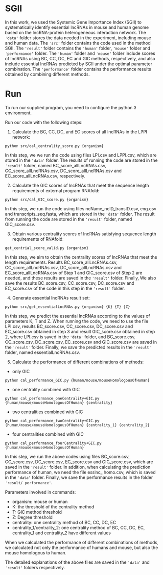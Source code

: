 # SGII
In this work, we used the Systemic Gene Importance Index (SGII) to systematically identify essential lncRNAs in mouse and human genome based on the lncRNA-protein heterogeneous interaction network. The ```'data'``` folder stores the data needed in the experiment, including mouse and human data. The ```'src'``` folder contains the code used in the method SGII. The ```'result'``` folder contains the ```'human'``` folder, ```'mouse'``` folder and ```'performance'``` folder. The ```'human'``` folder and  ```'mouse'``` folder include scores of lncRNAs using BC, CC, DC, EC and GIC methods, respectively, and also include essential lncRNAs predicted by SGII under the optimal parameter combination. The ```'performance'``` folder contains the performance results obtained by combining different methods.

# Run
To run our supplied program, you need to configure the python 3 environment.

Run our code with the following steps:
1. Calculate the BC, CC, DC, and EC scores of all lncRNAs in the LPPI network:
```
python src/cal_centrality_score.py {organism} 
```
In this step, we we run the code using files LPI.csv and LPPI.csv, which are stored in the ```'data'``` folder. The results of running the code are stored in the ```'result'``` folder, named BC_score_allLncRNAs.csv, CC_score_allLncRNAs.csv, DC_score_allLncRNAs.csv and EC_score_allLncRNAs.csv, respectively.

2. Calculate the GIC scores of lncRNAs that meet the sequence length requirements of external program RNAfold:
```
python src/cal_GIC_score.py {organism}
```
In this step, we run the code using files ncName_ncID_transID.csv, eng.csv and transcripts_seq.fasta, which are stored in the ```'data'``` folder. The result from running the code are stored in the ```'result'``` folder, named GIC_score.csv.

3. Obtain various centrality scores of lncRNAs satisfying sequence length requirements of RNAfold:
```
get_centrial_score_valid.py {organism}
```
In this step, we aim to obtain the centrality scores of lncRNAs that meet the length requirements. Results BC_score_allLncRNAs.csv, CC_score_allLncRNAs.csv, DC_score_allLncRNAs.csv and EC_score_allLncRNAs.csv of Step 1 and GIC_score.csv of Step 2 are needed, and these results are saved in the ```'result'``` folder. Finally, We also save the results BC_score.csv, CC_score.csv, DC_score.csv and EC_score.csv of the code in this step in the ```'result'``` folder.

4. Generate essential lncRNAs result set:
```
python src/get_essentialLncRNAs.py {organism} {K} {T} {Z}
```
In this step, we predict the essential lncRNAs according to the values of parameters K, T and Z. When running the code, we need to use the file LPI.csv, results BC_score.csv, CC_score.csv, DC_score.csv and EC_score.csv obtained in step 3 and result GIC_score.csv obtained in step 2, where LPI.csv is saved in the ```'data'``` folder, and BC_score.csv, CC_score.csv, DC_score.csv, EC_score.csv and GIC_score.csv are saved in the ```'result'``` folder. Finally, we save the predicted results in the ```'result'``` folder, named essentialLncRNAs.csv.

5. Calculate the performance of different combinations of methods:
+ only GIC
```
python cal_performance_GIC.py {human/mouse/mouseHomologousOfHuman}
```
+ one centrality combined with GIC
```
python cal_performance_oneCentrality+GIC.py {human/mouse/mouseHomologousOfHuman} {centrality}
```
+ two centralities combined with GIC
```
python cal_performance_twoCentrality+GIC.py {human/mouse/mouseHomologousOfHuman} {centrality_1} {centrality_2}
```
+ four centralities combined with GIC
```
python cal_performance_fourCentrality+GIC.py {human/mouse/mouseHomologousOfHuman}
```
In this step, we run the above codes using files BC_score.csv, CC_score.csv, DC_score.csv, EC_score.csv and GIC_score.csv, which are saved in the ```'result'``` folder. In addition, when calculating the prediction performance of human, we need the file esslnc_ homo.csv, which is saved in the ```'data'``` folder. Finally, we save the performance results in the folder ```'result/ performance'```.


Parameters involved in commands:
+ organism: mouse or human
+ K: the threshold of the centrality method
+ T: GIC method threshold
+ Z: Degree threshold
+ centrality: one centrality method of BC, CC, DC, EC
+ centrality_1/centrality_2: one centrality method of BC, CC, DC, EC, centrality_1 and centrality_2 have different values

When we calculated the performance of different combinations of methods, we calculated not only the performance of humans and mouse, but also the mouse homologous to human.

The detailed explanations of the above files are saved in the ```'data'``` and ```'result'``` folders respectively.

